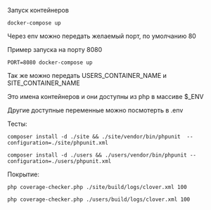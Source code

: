 Запуск контейнеров

`docker-compose up`

Через env можно передать желаемый порт, по умолчанию 80

Пример запуска на порту 8080

`PORT=8080 docker-compose up`

Так же можно передать USERS_CONTAINER_NAME и SITE_CONTAINER_NAME
 
Это имена контейнеров и они доступны из php в массиве $_ENV


Другие доступные переменные можно посмотерть в .env


Тесты:

`composer install -d ./site && ./site/vendor/bin/phpunit  --configuration=./site/phpunit.xml`

`composer install -d ./users && ./users/vendor/bin/phpunit --configuration=./users/phpunit.xml`

Покрытие:

`php coverage-checker.php ./site/build/logs/clover.xml 100`

`php coverage-checker.php ./users/build/logs/clover.xml 100`
